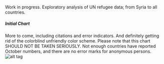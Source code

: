Work in progress. Exploratory analysis of UN refugee data; from Syria to all countries.

##### Initial Chart
More to come, including citations and error indicators. And definitely getting rid of the colorblind unfriendly color scheme. Please note that this chart SHOULD NOT BE TAKEN SERIOUSLY. Not enough countries have reported October numbers, and there are no error marks for anonymous persons.
![alt tag](https://raw.github.com/ryan-p-larson/syria/master/examples/initial.png)
